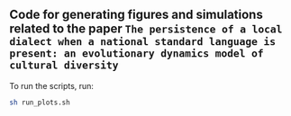 ## Code for generating figures and simulations related to the paper `The persistence of a local dialect when a national standard language is present: an evolutionary dynamics model of cultural diversity`

To run the scripts, run:
```bash
sh run_plots.sh
```


